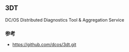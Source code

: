 ## 3DT

DC/OS Distributed Diagnostics Tool & Aggregation Service

### 参考

* https://github.com/dcos/3dt.git

